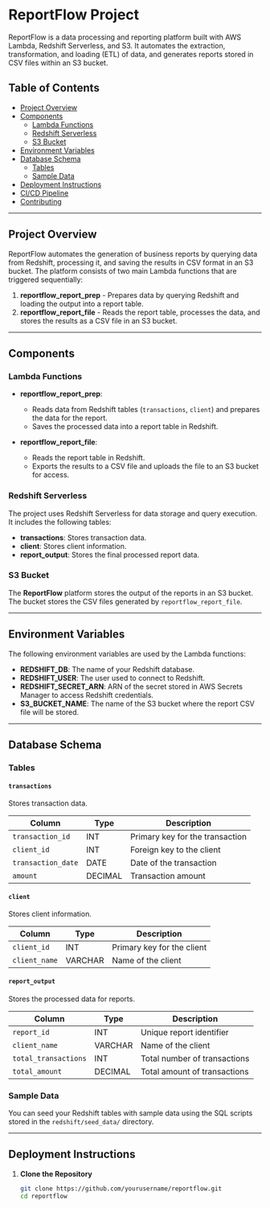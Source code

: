 # ReportFlow Project

ReportFlow is a data processing and reporting platform built with AWS Lambda, Redshift Serverless, and S3. It automates the extraction, transformation, and loading (ETL) of data, and generates reports stored in CSV files within an S3 bucket.

## Table of Contents

- [Project Overview](#project-overview)
- [Components](#components)
  - [Lambda Functions](#lambda-functions)
  - [Redshift Serverless](#redshift-serverless)
  - [S3 Bucket](#s3-bucket)
- [Environment Variables](#environment-variables)
- [Database Schema](#database-schema)
  - [Tables](#tables)
  - [Sample Data](#sample-data)
- [Deployment Instructions](#deployment-instructions)
- [CI/CD Pipeline](#cicd-pipeline)
- [Contributing](#contributing)

---

## Project Overview

ReportFlow automates the generation of business reports by querying data from Redshift, processing it, and saving the results in CSV format in an S3 bucket. The platform consists of two main Lambda functions that are triggered sequentially:

1. **reportflow_report_prep** - Prepares data by querying Redshift and loading the output into a report table.
2. **reportflow_report_file** - Reads the report table, processes the data, and stores the results as a CSV file in an S3 bucket.

---

## Components

### Lambda Functions

- **reportflow_report_prep**: 
  - Reads data from Redshift tables (`transactions`, `client`) and prepares the data for the report.
  - Saves the processed data into a report table in Redshift.
  
- **reportflow_report_file**: 
  - Reads the report table in Redshift.
  - Exports the results to a CSV file and uploads the file to an S3 bucket for access.

### Redshift Serverless

The project uses Redshift Serverless for data storage and query execution. It includes the following tables:

- **transactions**: Stores transaction data.
- **client**: Stores client information.
- **report_output**: Stores the final processed report data.

### S3 Bucket

The **ReportFlow** platform stores the output of the reports in an S3 bucket. The bucket stores the CSV files generated by `reportflow_report_file`.

---

## Environment Variables

The following environment variables are used by the Lambda functions:

- **REDSHIFT_DB**: The name of your Redshift database.
- **REDSHIFT_USER**: The user used to connect to Redshift.
- **REDSHIFT_SECRET_ARN**: ARN of the secret stored in AWS Secrets Manager to access Redshift credentials.
- **S3_BUCKET_NAME**: The name of the S3 bucket where the report CSV file will be stored.

---

## Database Schema

### Tables

#### `transactions`
Stores transaction data.

| Column            | Type     | Description                     |
|-------------------|----------|---------------------------------|
| `transaction_id`  | INT      | Primary key for the transaction |
| `client_id`       | INT      | Foreign key to the client       |
| `transaction_date`| DATE     | Date of the transaction         |
| `amount`          | DECIMAL  | Transaction amount              |

#### `client`
Stores client information.

| Column            | Type     | Description                  |
|-------------------|----------|------------------------------|
| `client_id`       | INT      | Primary key for the client   |
| `client_name`     | VARCHAR  | Name of the client           |

#### `report_output`
Stores the processed data for reports.

| Column            | Type     | Description                     |
|-------------------|----------|---------------------------------|
| `report_id`       | INT      | Unique report identifier        |
| `client_name`     | VARCHAR  | Name of the client             |
| `total_transactions` | INT    | Total number of transactions   |
| `total_amount`    | DECIMAL  | Total amount of transactions   |

### Sample Data

You can seed your Redshift tables with sample data using the SQL scripts stored in the `redshift/seed_data/` directory.

---

## Deployment Instructions

1. **Clone the Repository**
   ```bash
   git clone https://github.com/yourusername/reportflow.git
   cd reportflow
